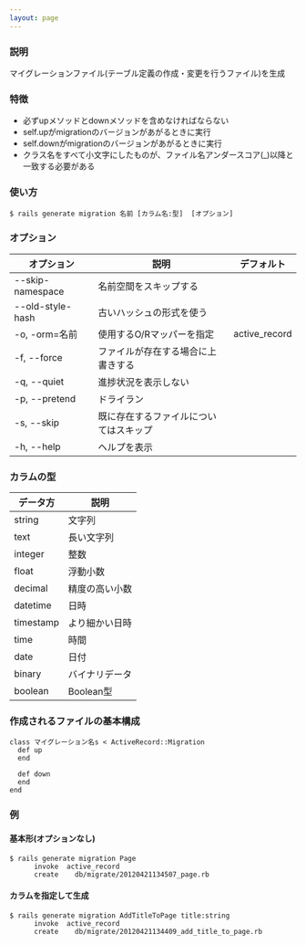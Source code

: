 ```yaml
---
layout: page
---
```

### 説明
マイグレーションファイル(テーブル定義の作成・変更を行うファイル)を生成

### 特徴
* 必ずupメソッドとdownメソッドを含めなければならない
* self.upがmigrationのバージョンがあがるときに実行
* self.downがmigrationのバージョンがあがるときに実行
* クラス名をすべて小文字にしたものが、ファイル名アンダースコア(_)以降と一致する必要がある

### 使い方
    $ rails generate migration 名前 [カラム名:型]  [オプション]

### オプション

オプション            | 説明                  | デフォルト
---------------- | ------------------- | -------------
--skip-namespace | 名前空間をスキップする         |
--old-style-hash | 古いハッシュの形式を使う        |
-o, -orm=名前      | 使用するO/Rマッパーを指定      | active_record
-f, --force      | ファイルが存在する場合に上書きする   |
-q, --quiet      | 進捗状況を表示しない          |
-p, --pretend    | ドライラン               |
-s, --skip       | 既に存在するファイルについてはスキップ |
-h, --help       | ヘルプを表示              |

### カラムの型

データ方      | 説明
--------- | --------
string    | 文字列
text      | 長い文字列
integer   | 整数
float     | 浮動小数
decimal   | 精度の高い小数
datetime  | 日時
timestamp | より細かい日時
time      | 時間
date      | 日付
binary    | バイナリデータ
boolean   | Boolean型

### 作成されるファイルの基本構成
    class マイグレーション名s < ActiveRecord::Migration
      def up
      end

      def down
      end
    end

### 例
#### 基本形(オプションなし)
    $ rails generate migration Page
          invoke  active_record
          create    db/migrate/20120421134507_page.rb

#### カラムを指定して生成
    $ rails generate migration AddTitleToPage title:string
          invoke  active_record
          create    db/migrate/20120421134409_add_title_to_page.rb